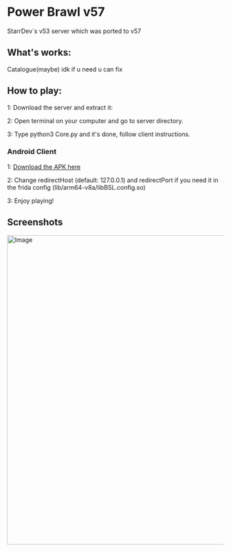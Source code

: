 # Power Brawl v57
StarrDev`s v53 server which was ported to v57

## What's works: ##
Catalogue(maybe)
idk if u need u can fix

## How to play: ##

1: Download the server and extract it:

2: Open terminal on your computer and go to server directory.

3: Type python3 Core.py and it's done, follow client instructions.

### Android Client ###
1: [Download the APK here](https://mega.nz/file/CEM3TBDS#t_I0JZEZzSFp8sb0NQN1kT55XCrDJpug8OPE59T4Kyw)

2: Change redirectHost (default: 127.0.0.1) and redirectPort if you need it in the frida config (lib/arm64-v8a/libBSL.config.so)

3: Enjoy playing!
## Screenshots ##
<img width="1600" height="720" alt="Image" src="https://github.com/user-attachments/assets/df64b3a3-29fd-42df-94a2-e1726c0b03f1" />
